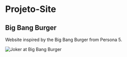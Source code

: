 # Projeto-Site

 <h2> Big Bang Burger </h2>

 Website inspired by the Big Bang Burger from Persona 5.

 <img src="https://pbs.twimg.com/media/FfemsSYXgAEhQi7.jpg" alt="Joker at Big Bang Burger">
